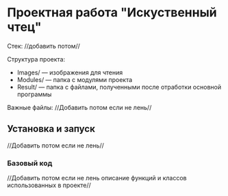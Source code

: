 # Проектная работа "Искуственный чтец"

Стек: //добавить потом//

Структура проекта:
- Images/ — изображения для чтения
- Modules/ — папка с модулями проекта
- Result/ — папка с файлами, полученными после отработки основной программы

Важные файлы:
//Добавить потом если не лень//

## Установка и запуск
//Добавить потом если не лень//

### Базовый код
//Добавить потом если не лень описание функций и классов использованных в проекте//
